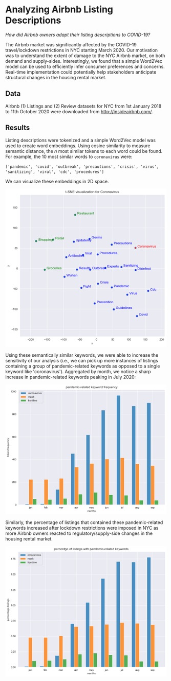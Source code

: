 # Analyzing Airbnb Listing Descriptions

*How did Airbnb owners adapt their listing descriptions to COVID-19?*

The Airbnb market was significantly affected by the COVID-19 travel/lockdown restrictions in NYC starting March 2020. Our motivation was to understand the extent of damage to the NYC Airbnb market, on both demand and supply-sides. Interestingly, we found that a simple Word2Vec model can be used to efficiently infer consumer preferences and concerns. Real-time implementation could potentially help stakeholders anticipate structural changes in the housing rental market.

## Data

Airbnb (1) Listings and (2) Review datasets for NYC from 1st January 2018 to 11th October 2020 were downloaded from http://insideairbnb.com/.

## Results

Listing descriptions were tokenized and a simple Word2Vec model was used to create word embeddings. Using cosine similarity to measure semantic distance, the *n* most similar tokens to each word could be found. For example, the 10 most similar words to `coronavirus` were:

```
['pandemic', 'covid', 'outbreak', 'precautions', 'crisis', 'virus', 'sanitizing', 'viral', 'cdc', 'procedures']
```

We can visualize these embeddings in 2D space.

![t-sne visualization of coronavirus-related keywords](/images/tsne_word2vec.png)

Using these semantically similar keywords, we were able to increase the sensitivity of our analysis (i.e., we can pick up more instances of listings containing a group of pandemic-related keywords as opposed to a single keyword like 'coronavirus'). Aggregated by month, we notice a sharp increase in pandemic-related keywords peaking in July 2020:

![keyword frequency](/images/wordfreq.png)

Similarly, the percentage of listings that contained these pandemic-related keywords increased after lockdown restrictions were imposed in NYC as more Airbnb owners reacted to regulatory/supply-side changes in the housing rental market.

![frequency of listings containing keywords](/images/listingfreq.png)
